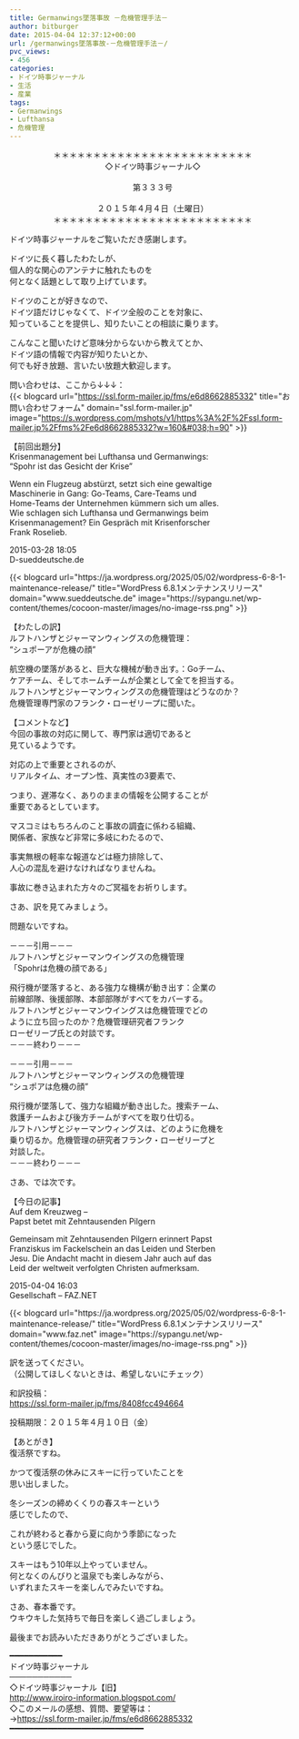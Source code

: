 ```yaml
---
title: Germanwings墜落事故 －危機管理手法－
author: bitburger
date: 2015-04-04 12:37:12+00:00
url: /germanwings墜落事故-－危機管理手法－/
pvc_views:
- 456
categories:
- ドイツ時事ジャーナル
- 生活
- 産業
tags:
- Germanwings
- Lufthansa
- 危機管理
---
```

<p align="center">
  ＊＊＊＊＊＊＊＊＊＊＊＊＊＊＊＊＊＊＊＊＊＊＊＊＊<br /> ◇ドイツ時事ジャーナル◇<br /><br /> 第３３３号<br /><br /> ２０１５年４月４日（土曜日）<br /> ＊＊＊＊＊＊＊＊＊＊＊＊＊＊＊＊＊＊＊＊＊＊＊＊＊
</p>

ドイツ時事ジャーナルをご覧いただき感謝します。  
  
ドイツに長く暮したわたしが、  
個人的な関心のアンテナに触れたものを  
何となく話題として取り上げています。  
  
ドイツのことが好きなので、  
ドイツ語だけじゃなくて、ドイツ全般のことを対象に、  
知っていることを提供し、知りたいことの相談に乗ります。  
  
こんなこと聞いたけど意味分からないから教えてとか、  
ドイツ語の情報で内容が知りたいとか、  
何でも好き放題、言いたい放題大歓迎します。  
  
問い合わせは、ここから↓↓↓：  
{{< blogcard url="https://ssl.form-mailer.jp/fms/e6d8662885332" title="&#12362;&#21839;&#12356;&#21512;&#12431;&#12379;&#12501;&#12457;&#12540;&#12512;" domain="ssl.form-mailer.jp" image="https://s.wordpress.com/mshots/v1/https%3A%2F%2Fssl.form-mailer.jp%2Ffms%2Fe6d8662885332?w=160&#038;h=90" >}} 

【前回出題分】  
Krisenmanagement bei Lufthansa und Germanwings:  
&#8220;Spohr ist das Gesicht der Krise&#8221;  
  
Wenn ein Flugzeug abstürzt, setzt sich eine gewaltige  
Maschinerie in Gang: Go-Teams, Care-Teams und  
Home-Teams der Unternehmen kümmern sich um alles.  
Wie schlagen sich Lufthansa und Germanwings beim  
Krisenmanagement? Ein Gespräch mit Krisenforscher  
Frank Roselieb.  
  
2015-03-28 18:05  
D-sueddeutsche.de 

<div class="rss-entry-cards widget-entry-cards no-icon">
  {{< blogcard url="https://ja.wordpress.org/2025/05/02/wordpress-6-8-1-maintenance-release/" title="WordPress 6.8.1メンテナンスリリース" domain="www.sueddeutsche.de" image="https://sypangu.net/wp-content/themes/cocoon-master/images/no-image-rss.png" >}} 

【わたしの訳】  
ルフトハンザとジャーマンウィングスの危機管理：  
&#8220;シュポーアが危機の顔&#8221;  
  
航空機の墜落があると、巨大な機械が動き出す。：Goチーム、  
ケアチーム、そしてホームチームが企業として全てを担当する。  
ルフトハンザとジャーマンウィングスの危機管理はどうなのか？  
危機管理専門家のフランク・ローゼリープに聞いた。 

【コメントなど】  
今回の事故の対応に関して、専門家は適切であると  
見ているようです。  
  
対応の上で重要とされるのが、  
リアルタイム、オープン性、真実性の3要素で、  
  
つまり、遅滞なく、ありのままの情報を公開することが  
重要であるとしています。  
  
マスコミはもちろんのこと事故の調査に係わる組織、  
関係者、家族など非常に多岐にわたるので、  
  
事実無根の軽率な報道などは極力排除して、  
人心の混乱を避けなければなりませんね。  
  
事故に巻き込まれた方々のご冥福をお祈りします。 

さあ、訳を見てみましょう。  
  
問題ないですね。  
  
－－－引用－－－  
ルフトハンザとジャーマンウイングスの危機管理  
「Spohrは危機の顔である」  
  
飛行機が墜落すると、ある強力な機構が動き出す：企業の  
前線部隊、後援部隊、本部部隊がすべてをカバーする。  
ルフトハンザとジャーマンウイングスは危機管理でどの  
ように立ち回ったのか？危機管理研究者フランク  
ローゼリープ氏との対談です。  
－－－終わり－－－  
  
－－－引用－－－  
ルフトハンザとジャーマンウィングスの危機管理  
“シュポアは危機の顔”  
  
飛行機が墜落して、強力な組織が動き出した。捜索チーム、  
救護チームおよび後方チームがすべてを取り仕切る。  
ルフトハンザとジャーマンウィングスは、どのように危機を  
乗り切るか。危機管理の研究者フランク・ローゼリープと  
対談した。  
－－－終わり－－－ 

さあ、では次です。  
  
【今日の記事】  
Auf dem Kreuzweg &#8211;  
Papst betet mit Zehntausenden Pilgern  
  
Gemeinsam mit Zehntausenden Pilgern erinnert Papst  
Franziskus im Fackelschein an das Leiden und Sterben  
Jesu. Die Andacht macht in diesem Jahr auch auf das  
Leid der weltweit verfolgten Christen aufmerksam.  
  
2015-04-04 16:03  
Gesellschaft &#8211; FAZ.NET 

<div class="rss-entry-cards widget-entry-cards no-icon">
  {{< blogcard url="https://ja.wordpress.org/2025/05/02/wordpress-6-8-1-maintenance-release/" title="WordPress 6.8.1メンテナンスリリース" domain="www.faz.net" image="https://sypangu.net/wp-content/themes/cocoon-master/images/no-image-rss.png" >}} 

訳を送ってください。  
（公開してほしくないときは、希望しないにチェック）  
  
和訳投稿：  
 <https://ssl.form-mailer.jp/fms/8408fcc494664>  
  
投稿期限：２０１５年４月１０日（金） 

【あとがき】  
復活祭ですね。  
  
かつて復活祭の休みにスキーに行っていたことを  
思い出しました。  
  
冬シーズンの締めくくりの春スキーという  
感じでしたので、  
  
これが終わると春から夏に向かう季節になった  
という感じでした。  
  
スキーはもう10年以上やっていません。  
何となくのんびりと温泉でも楽しみながら、  
いずれまたスキーを楽しんでみたいですね。  
  
さあ、春本番です。  
ウキウキした気持ちで毎日を楽しく過ごしましょう。  
  
最後までお読みいただきありがとうございました。 

━━━━━━━━━━━  
ドイツ時事ジャーナル  
───────────  
◇ドイツ時事ジャーナル【旧】  
<http://www.iroiro-information.blogspot.com/>  
◇このメールの感想、質問、要望等は：  
-><https://ssl.form-mailer.jp/fms/e6d8662885332>  
━━━━━━━━━━━━━━━━━━━━━━━━━━━━